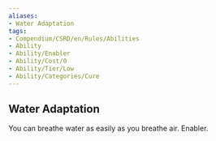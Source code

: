 ```yaml
---
aliases:
- Water Adaptation
tags:
- Compendium/CSRD/en/Rules/Abilities
- Ability
- Ability/Enabler
- Ability/Cost/0
- Ability/Tier/Low
- Ability/Categories/Cure
---
```


  
## Water Adaptation  
You can breathe water as easily as you breathe air. Enabler.